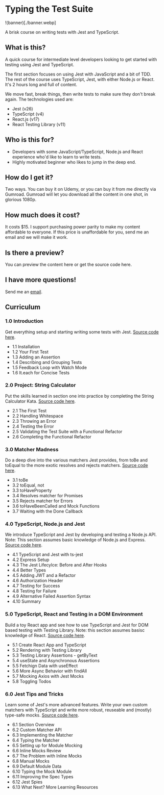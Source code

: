 # Typing the Test Suite 

!(banner)[./banner.webp]

A brisk course on writing tests with Jest and TypeScript.

## What is this?

A quick course for intermediate level developers looking to get started with testing using Jest and TypeScript.

The first section focuses on using Jest with JavaScript and a bit of TDD. The rest of the course uses TypeScript, Jest, with either Node.js or React. It's 2 hours long and full of content.

We move fast, break things, then write tests to make sure they don't break again. The technologies used are:

- Jest (v26)
- TypeScript (v4)
- React.js (v17)
- React Testing Library (v11)

## Who is this for?

- Developers with some JavaScript/TypeScript, Node.js and React experience who'd like to learn to write tests.
- Highly motivated beginner who likes to jump in the deep end.

## How do I get it?

Two ways. You can buy it on Udemy, or you can buy it from me directly via Gumroad. Gumroad will let you download all the content in one shot, in glorious 1080p.

## How much does it cost?

It costs $15. I support purchasing power parity to make my content affordable to everyone. If this price is unaffordable for you, send me an email and we will make it work.

## Is there a preview?

You can preview the content here or get the source code here.

## I have more questions!

Send me an [email](mailto:lachlan@vuejs-course.com). 

## Curriculum

### 1.0 Introduction

Get everything setup and starting writing some tests with Jest. [Source code here](https://github.com/lmiller1990/typing-the-test-suite/tree/master/sections-1-2-3-4-intro-calc-matchers-nodejs/).

-    1.1 Installation
-    1.2 Your First Test
-    1.3 Adding an Assertion
-    1.4 Describing and Grouping Tests
-    1.5 Feedback Loop with Watch Mode
-   1.6 It.each for Concise Tests

### 2.0 Project: String Calculator

Put the skills learned in section one into practice by completing the String Calculator Kata. [Source code here](https://github.com/lmiller1990/typing-the-test-suite/tree/master/sections-1-2-3-4-intro-calc-matchers-nodejs/).


-    2.1 The First Test
-    2.2 Handling Whitespace
-    2.3 Throwing an Error
-    2.4 Testing the Error
-    2.5 Validating the Test Suite with a Functional Refactor
-    2.6 Completing the Functional Refactor

### 3.0 Matcher Madness

Do a deep dive into the various matchers Jest provides, from toBe and toEqual to the more exotic resolves and rejects matchers. [Source code here](https://github.com/lmiller1990/typing-the-test-suite/tree/master/sections-1-2-3-4-intro-calc-matchers-nodejs/).


  -  3.1 toBe
  -  3.2 toEqual, not
  -  3.3 toHaveProperty
  -  3.4 Resolves matcher for Promises
  -  3.5 Rejects matcher for Errors
  -  3.6 toHaveBeenCalled and Mock Functions
  -  3.7 Waiting with the Done Callback

### 4.0 TypeScript, Node.js and Jest

We introduce TypeScript and Jest by developing and testing a Node.js API. Note: This section assumes basic knowledge of Node.js and Express. [Source code here](https://github.com/lmiller1990/typing-the-test-suite/tree/master/sections-1-2-3-4-intro-calc-matchers-nodejs/).


-    4.1 TypeScript and Jest with ts-jest
-    4.2 Express Setup
-    4.3 The Jest Lifecylce: Before and After Hooks
-    4.4 Better Types
-    4.5 Adding JWT and a Refactor
-    4.6 Authorization Header
-    4.7 Testing for Success
-    4.8 Testing for Failure
-    4.9 Alternative Failed Assertion Syntax
-    4.10 Summary

### 5.0 TypeScript, React and Testing in a DOM Environment

Build a toy React app and see how to use TypeScript and Jest for DOM based testing with Testing Library. Note: this section assumes basisc knowledge of React. [Source code here](https://github.com/lmiller1990/typing-the-test-suite/tree/master/section-5-react).


-    5.1 Create React App and TypeScript
-    5.2 Rendering with Testing Library
-    5.3 Testing Library Assertions - getByText
-    5.4 useState and Asynchronous Assertions
-    5.5 Fetchign Data with useEffect
-    5.6 More Async Behavior with findAll
-    5.7 Mocking Axios with Jest Mocks
-    5.8 Toggling Todos

### 6.0 Jest Tips and Tricks

Learn some of Jest's more advanced features. Write your own custom matchers with TypeScript and write more robust, reuseable and (mostly) type-safe mocks. [Source code here](https://github.com/lmiller1990/typing-the-test-suite/tree/master/section-6-jest-advanced).


-    6.1 Section Overview
-    6.2 Custom Matcher API
-    6.3 Implementing the Matcher
-    6.4 Typing the Matcher
-    6.5 Setting up for Module Mocking
-    6.6 Inline Mocks Review
-    6.7 The Problem with Inline Mocks
-    6.8 Manual Mocks
-    6.9 Default Module Data
-    6.10 Typing the Mock Module
-    6.11 Improving the Spec Types
-    6.12 Jest Spies
-    6.13 What Next? More Learning Resources

